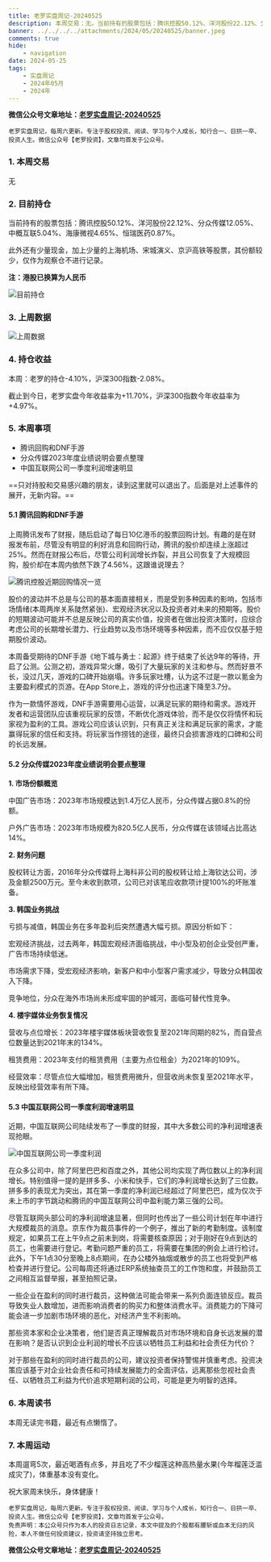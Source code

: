 ```yaml
---
title: 老罗实盘周记-20240525
description: 本周交易：无。当前持有的股票包括：腾讯控股50.12%、洋河股份22.12%、分众传媒12.05%、中概互联5.04%、海康微视4.65%、恒瑞医药0.87%。此外还有少量现金，加上少量的上海机场、宋城演义、京沪高铁等股票，其份额较少，仅作为观察仓不进行记录。
banner: ../../../../attachments/2024/05/20240525/banner.jpeg
comments: true
hide:
    - navigation
date: 2024-05-25
tags:
    - 实盘周记
    - 2024年05月
    - 2024年
---
```


__微信公众号文章地址：[老罗实盘周记-20240525](https://mp.weixin.qq.com/s/oLEe4Nu8w-6aG3386nFAPw)__

```
老罗实盘周记，每周六更新。专注于股权投资、阅读、学习与个人成长，知行合一、日拱一卒、投资人生。微信公众号【老罗投资】，文章均首发于公众号。
```

### 1. 本周交易

无

### 2. 目前持仓

当前持有的股票包括：腾讯控股50.12%、洋河股份22.12%、分众传媒12.05%、中概互联5.04%、海康微视4.65%、恒瑞医药0.87%。

此外还有少量现金，加上少量的上海机场、宋城演义、京沪高铁等股票，其份额较少，仅作为观察仓不进行记录。

**注：港股已换算为人民币**

![目前持仓](../../../attachments/2024/05/20240525/1.jpg)

### 3. 上周数据

![上周数据](../../../attachments/2024/05/20240525/2.jpg)

### 4. 持仓收益

本周：老罗的持仓<span class="green">-4.10%</span>，沪深300指数<span class="green">-2.08%</span>。 

截止到今日，老罗实盘今年收益率为<span class="red">+11.70%</span>，沪深300指数今年收益率为<span class="red">+4.97%</span>。

### 5. 本周事项

+ 腾讯回购和DNF手游
+ 分众传媒2023年度业绩说明会要点整理
+ 中国互联网公司一季度利润增速明显

==只对持股和交易感兴趣的朋友，读到这里就可以退出了。后面是对上述事件的展开，无新内容。==

#### 5.1 腾讯回购和DNF手游

上周腾讯发布了财报，随后启动了每日10亿港币的股票回购计划。有趣的是在财报发布前，尽管没有明显的利好消息和回购行动，腾讯的股价却连续上涨超过25%。然而在财报公布后，尽管公司利润增长炸裂，并且公司恢复了大规模回购，股价却在本周内依然下跌了4.56%，这跟谁说理去？

![腾讯控股近期回购情况一览](../../../attachments/2024/05/20240525/3.jpg)

股价的波动并不总是与公司的基本面直接相关，而是受到多种因素的影响，包括市场情绪(本周两岸关系陡然紧张)、宏观经济状况以及投资者对未来的预期等。股价的短期波动可能并不总是反映公司的真实价值，投资者在做出投资决策时，应综合考虑公司的长期增长潜力、行业趋势以及市场环境等多种因素，而不应仅仅基于短期股价波动。

本周备受期待的DNF手游《地下城与勇士：起源》终于结束了长达9年的等待，开启了公测。公测之初，游戏异常火爆，吸引了大量玩家的关注和参与。然而好景不长，没过几天，游戏的口碑开始崩塌。许多玩家吐槽，认为这不过是一款以氪金为主要盈利模式的页游。在App Store上，游戏的评分也迅速下降至3.7分。

作为一款情怀游戏，DNF手游需要用心运营，以满足玩家的期待和需求。游戏开发者和运营团队应该重视玩家的反馈，不断优化游戏体验，而不是仅仅将情怀和玩家视为盈利的工具。游戏公司应该认识到，只有真正关注和满足玩家的需求，才能赢得玩家的信任和支持。将玩家当作捞钱的途径，最终只会损害游戏的口碑和公司的长远发展。

#### 5.2 分众传媒2023年度业绩说明会要点整理

**1. 市场份额概览**

中国广告市场：2023年市场规模达到1.4万亿人民币，分众传媒占据0.8%的份额。

户外广告市场：2023年市场规模为820.5亿人民币，分众传媒在该领域占比高达14%。

**2. 财务问题**

股权转让方面，2016年分众传媒将上海科非公司的股权转让给上海钦达公司，涉及金额2500万元。至今未收到款项，公司已对该笔应收款项计提100%的坏账准备。

**3. 韩国业务挑战**

亏损与减值，韩国业务在多年盈利后突然遭遇大幅亏损。原因分析如下：

宏观经济挑战，过去两年，韩国宏观经济面临挑战，中小型及初创企业受创严重，广告市场持续低迷。

市场需求下降，受宏观经济影响，新客户和中小型客户需求减少，导致分众韩国收入下降。

竞争地位，分众在海外市场尚未形成牢固的护城河，面临可替代性竞争。

**4. 楼宇媒体业务恢复情况**

营收与点位增长：2023年楼宇媒体板块营收恢复至2021年同期的82%，而自营点位数量达到2021年末的134%。

租赁费用：2023年支付的租赁费用（主要为点位租金）为2021年的109%。

经营效率：尽管点位大幅增加，租赁费用微升，但营收尚未恢复至2021年水平，反映出经营效率有所下降。

#### 5.3 中国互联网公司一季度利润增速明显

近期，中国互联网公司陆续发布了一季度的财报，其中大多数公司的净利润增速表现抢眼。

![中国互联网公司一季度利润](../../../attachments/2024/05/20240525/4.jpg)

在众多公司中，除了阿里巴巴和百度之外，其他公司均实现了两位数以上的净利润增长。特别值得一提的是拼多多、小米和快手，它们的净利润增长达到了三位数。拼多多的表现尤为突出，其在第一季度的净利润已经超过了阿里巴巴，成为仅次于未上市的字节跳动和腾讯的中国互联网公司中盈利能力第三强的公司。

尽管互联网头部公司的净利润增速显著，但同时也传出了一些公司计划在年中进行大规模裁员的消息。京东作为裁员事件的一个例子，推出了新的考勤制度。该制度规定，如果员工在上午9点之前未到岗，将需要核查原因；对于刚好在9点到达的员工，也需要进行登记。考勤问题严重的员工，将需要在集团的例会上进行检讨。此外，下午1点30分至晚上8点期间，在办公楼外抽烟或散步的员工也将受到严格检查并进行登记。公司每周还将通过ERP系统抽查员工的工作饱和度，并鼓励员工之间相互监督举报，甚至拍照记录。

一些企业在盈利的同时进行裁员，这种做法可能会带来一系列负面连锁反应。裁员导致失业人数增加，进而影响消费者的购买力和整体消费水平。消费能力的下降可能会进一步加剧市场环境的恶化，对经济产生不利影响。

那些资本家和企业决策者，他们是否真正理解裁员对市场环境和自身长远发展的潜在影响？是否认识到企业利润的增长不应该以牺牲员工利益和社会责任为代价？

对于那些在盈利的同时进行裁员的公司，建议投资者保持警惕并慎重考虑。投资决策应该基于对企业社会责任和可持续发展能力的全面评估，远离那些忽视社会责任、以牺牲员工利益为代价追求短期利润的公司，可能是更为明智的选择。

### 6. 本周读书

本周无读完书籍，最近有点懒惰了。

### 7. 本周运动

本周遛弯5次，最近喝酒有点多，并且吃了不少榴莲这种高热量水果(今年榴莲泛滥成灾了)，体重基本没有变化。

祝大家周末快乐，身体健康！

```
老罗实盘周记，每周六更新。专注于股权投资、阅读、学习与个人成长，知行合一、日拱一卒、投资人生。微信公众号【老罗投资】，文章均首发于公众号。
免责声明：本公众号只作为本人的投资日志记录，本文中提及的个股都有腰斩或血本无归的风险，本人不做任何投资建议，投资请坚持独立思考。
```

__微信公众号文章地址：[老罗实盘周记-20240525](https://mp.weixin.qq.com/s/oLEe4Nu8w-6aG3386nFAPw)__